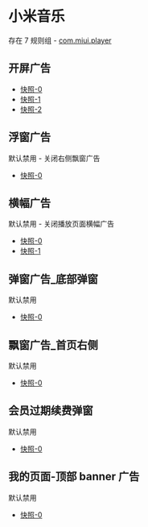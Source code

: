 # 小米音乐

存在 7 规则组 - [com.miui.player](/src/apps/com.miui.player.ts)

## 开屏广告

- [快照-0](https://i.gkd.li/import/12700962)
- [快照-1](https://i.gkd.li/import/12852707)
- [快照-2](https://i.gkd.li/import/13490450)

## 浮窗广告

默认禁用 - 关闭右侧飘窗广告

- [快照-0](https://i.gkd.li/import/13303283)

## 横幅广告

默认禁用 - 关闭播放页面横幅广告

- [快照-0](https://i.gkd.li/import/13304347)
- [快照-1](https://i.gkd.li/import/13304344)

## 弹窗广告\_底部弹窗

默认禁用

- [快照-0](https://i.gkd.li/import/13304343)

## 飘窗广告\_首页右侧

默认禁用

- [快照-0](https://i.gkd.li/import/13562649)

## 会员过期续费弹窗

默认禁用

- [快照-0](https://i.gkd.li/import/12700955)

## 我的页面-顶部 banner 广告

默认禁用

- [快照-0](https://i.gkd.li/import/12700984)
